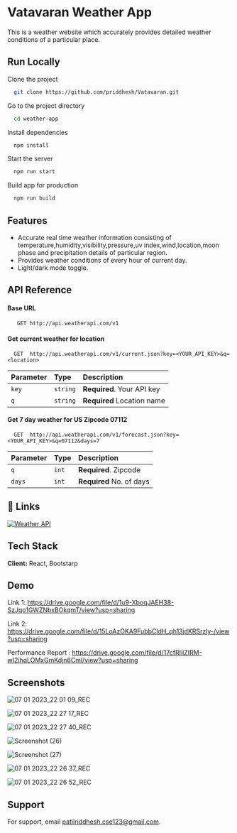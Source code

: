 # Vatavaran Weather App
This is a weather website which accurately provides detailed weather conditions of a particular place.

## Run Locally
Clone the project
```bash
  git clone https://github.com/priddhesh/Vatavaran.git
```

Go to the project directory

```bash
  cd weather-app
```

Install dependencies

```bash
  npm install
```

Start the server

```bash
  npm run start
```

Build app for production

```bash
  npm run build
```
## Features

- Accurate real time weather information consisting of temperature,humidity,visibility,pressure,uv index,wind,location,moon phase and precipitation details of particular region.
- Provides weather conditions of every hour of current day.
- Light/dark mode toggle.

## API Reference
#### Base URL
```http
   GET http://api.weatherapi.com/v1
```
#### Get current weather for location

```http
  GET  http://api.weatherapi.com/v1/current.json?key=<YOUR_API_KEY>&q=<location>
```

| Parameter | Type     | Description                |
| :-------- | :------- | :------------------------- |
| `key` | `string` | **Required**. Your API key |
| `q`| `string` | **Required**  Location name|

#### Get 7 day weather for US Zipcode 07112
```http
  GET  http://api.weatherapi.com/v1/forecast.json?key=<YOUR_API_KEY>&q=07112&days=7
```
| Parameter | Type     | Description                |
| :-------- | :------- | :------------------------- |
| `q` | `int` | **Required**. Zipcode |
| `days`| `int` | **Required**  No. of days|
## 🔗 Links
[![Weather API](https://img.shields.io/badge/weather_api-000?style=for-the-badge&logo=ko-fi&logoColor=white)](https://www.weatherapi.com/)

## Tech Stack

**Client:** React, Bootstarp

## Demo

Link 1: https://drive.google.com/file/d/1u9-XboqJAEH38-SzJqo1GWZNbxBOkqmT/view?usp=sharing

Link 2: https://drive.google.com/file/d/15LoAzOKA9FubbCldH_qh13jdKRSrzly-/view?usp=sharing

Performance Report : https://drive.google.com/file/d/17cfRIilZIRM-wI2ihqLOMxGmKdjn6Cml/view?usp=sharing

## Screenshots

![07 01 2023_22 01 09_REC](https://user-images.githubusercontent.com/109747774/211161709-b5631f99-e058-43f3-9732-be9469c14905.png)

![07 01 2023_22 27 17_REC](https://user-images.githubusercontent.com/109747774/211162029-e6054a15-0d88-496c-ba7e-67857ff301cc.png)

![07 01 2023_22 27 40_REC](https://user-images.githubusercontent.com/109747774/211161865-dd459a2d-4936-4429-ae41-820101982d11.png)

![Screenshot (26)](https://user-images.githubusercontent.com/109747774/213261759-09a647dd-06f5-4a84-b6be-ad1578adc5e4.png)

![Screenshot (27)](https://user-images.githubusercontent.com/109747774/213262458-46762928-caf1-4be8-a5e4-26695973551b.png)

![07 01 2023_22 26 37_REC](https://user-images.githubusercontent.com/109747774/211161896-dd16de9d-f7a7-4db4-b97c-9b73ad4d2a99.png)

![07 01 2023_22 26 52_REC](https://user-images.githubusercontent.com/109747774/211161958-cbaee270-cd4d-4ef8-92a5-e7195e1d58bc.png)

## Support

For support, email patilriddhesh.cse123@gmail.com.

